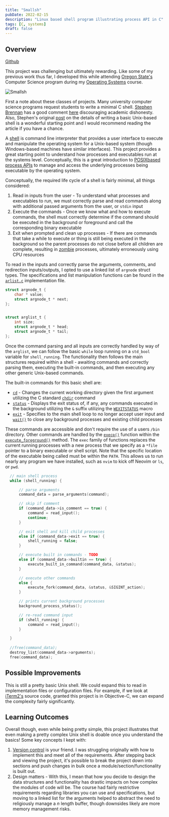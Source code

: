 ```yaml
---
title: "Smallsh"
pubDate: 2022-02-15
description: "Linux based shell program illustrating process API in C"
tags: [C, systems]
draft: false
---
```


## Overview
[Github](https://github.com/jaredtconnor/smallsh)

This project was challenging but ultimately rewarding. Like some of my previous work thus far, I developed this while attending [Oregon State's](https://eecs.oregonstate.edu/academic/online-cs-postbacc) Computer Science program during my [Operating Systems](https://ecampus.oregonstate.edu/soc/ecatalog/ecoursedetail.htm?subject=CS&coursenumber=344&termcode=all) course. 

![Smallsh](/images/project_images/smallsh_project/smallsh.gif)

First a note about these classes of projects. Many university computer science programs request students to write a minimal C shell. [Stephen Brennan](https://brennan.io/) has a good comment [here](https://brennan.io/2016/03/29/dishonesty/) discouraging academic dishonesty. Also, Stephen's original [post](https://brennan.io/2014/01/16/write-a-shell-in-c/) on the details of writing a basic Unix-based shell is a wonderful starting point and I would recommend reading the article if you have a chance.

A [shell](https://en.wikipedia.org/wiki/Shell_(computing)) is command line interpreter that provides a user interface to execute and manipulate the operating system for a Unix-based system (though Windows-based machines have similar interfaces). This project provides a great starting point to understand how processes and executables run at the systems level. Conceptually, this is a great introduction to [POSIXbased process APIs](https://www.ibm.com/docs/en/ztpf/2020?topic=system-posix-compliant-apis-process-control) to manage and access the underlying processes being executable by the operating system.

Conceptually, the required life cycle of a shell is fairly minimal, all things considered: 

1. Read in inputs from the user - To understand what processes and executables to run, we must correctly parse and read commands along with additional passed arguments from the user, or `stdin` input
2. Execute the commands - Once we know what and how to execute commands, the shell must correctly determine if the command should be executed in the background or foreground and call the corresponding binary executable 
3. Exit when prompted and clean up processes - If there are commands that take a while to execute or thing is still being executed in the background so the parent processes do not close before all children are complete, resulting in [zombie](https://en.wikipedia.org/wiki/Zombie_process) processes, ultimately erroneously using CPU resources

To read in the inputs and correctly parse the arguments, comments, and redirection inputs/outputs, I opted to use a linked list of `argnode` struct types. The specifications and list manipulation functions can be found in the [`arlist.c`](https://github.com/jaredtconnor/smallsh/blob/main/arglist.c) implementation file. 

```C 
struct argnode_t { 
    char * value;
    struct argnode_t * next;
};


struct arglist_t { 
    int size; 
    struct argnode_t * head;
    struct argnode_t * tail; 
};
```

Once the command parsing and all inputs are correctly handled by way of the `arglist`, we can follow the basic `while` loop running on a `std_bool` variable for `shell_running`. The functionality then follows the main structures required within a shell - awaiting commands and correctly parsing them, executing the built-in commands, and then executing any other generic Unix-based commands.

The built-in commands for this basic shell are: 
- [`cd`](https://github.com/jaredtconnor/smallsh/blob/9efb6e1f256dc189f080dfe5d2968f080129c949/smallsh.c#L355) - Changes the current working directory given the first argument utilizing the C standard [`chdir`](https://linux.die.net/man/3/chdir) command
- [`status`](https://github.com/jaredtconnor/smallsh/blob/9efb6e1f256dc189f080dfe5d2968f080129c949/smallsh.c#L367) - Displays the exit status of, if any, any commands executed in the background utilizing the `&` suffix utilizing the [`WEXITSTATUS`](https://www.ibm.com/docs/en/ztpf/1.1.0.15?topic=apis-wexitstatusobtain-exit-status-child-process) macro
- [`exit`](https://github.com/jaredtconnor/smallsh/blob/9efb6e1f256dc189f080dfe5d2968f080129c949/main.c#L39) - Specifies to the main shell loop to no longer accept user input and [`wait()`](https://www.ibm.com/docs/en/i/7.3?topic=ssw_ibm_i_73/apis/wait.htm) to close any background processes and existing child processes

These commands are accessible and don't require the use of a users `/bin` directory. Other commands are handled by the [`execp()`](https://www.journaldev.com/40793/execvp-function-c-plus-plus) function within the [`execute_foreground()`](https://github.com/jaredtconnor/smallsh/blob/9efb6e1f256dc189f080dfe5d2968f080129c949/smallsh.c#L485) method. The `exec` family of functions replaces the current running processes with a new process that we specify as a `*file` pointer to a binary executable or shell script. Note that the specific location of the executable being called must be within the `PATH`. This allows us to run nearly any program we have installed, such as `nvim` to kick off Neovim or `ls`, or `pwd`. 


```C
  // main shell process
  while (shell_running) { 

      // parse arguments
      command_data = parse_arguments(command); 

      // skip if comment
      if (command_data->is_comment == true) { 
          command = read_input();
          continue;
      } 

      // exit shell and kill child processes
      else if (command_data->exit == true) { 
          shell_running = false; 
      }

      // execute built in commands - TODO
      else if (command_data->builtin == true) { 
          execute_built_in_command(command_data, &status);
      }

      // execute other commands
      else { 
          execute_fork(command_data, &status, &SIGINT_action); 
      }

      // prints current background processes
      background_process_status();

      // re-read command input
      if (shell_running) { 
          command = read_input();
      }

  } 
  
  //free(command_data);
  destroy_list(command_data->arguments);
  free(command_data);

```

## Possible Improvements
This is still a pretty basic Unix shell. We could expand this to read in implementation files or configuration files. For example, if we look at [iTerm2's](https://github.com/gnachman/iTerm2) source code, granted this project is in Objective-C, we can expand the complexity fairly significantly. 

## Learning Outcomes
Overall though, even while being pretty simple, this project illustrates that even making a pretty complex Unix shell is doable once you understand the basics! Some key concepts I kept with: 
1. [Version control](https://github.com/jaredtconnor/smallsh/commits/main?before=9efb6e1f256dc189f080dfe5d2968f080129c949+35&branch=main) is your friend. I was struggling originally with how to implement this and meet all of the requirements. After stepping back and viewing the project, it's possible to break the project down into sections and push changes in bulk once a module/section/functionality is built out.
2. Design matters - With this, I mean that how you decide to design the data structures and functionality has drastic impacts on how complex the modules of code will be. The course had fairly restrictive requirements regarding libraries you can use and specifications, but moving to a linked list for the arguments helped to abstract the need to religiously manage a _n_ length buffer, though downsides likely are more memory management risks.

